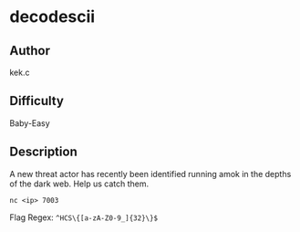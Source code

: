 # decodescii

## Author

kek.c

## Difficulty

Baby-Easy

## Description

A new threat actor has recently been identified running amok in the depths of the dark web. Help us catch them.

```
nc <ip> 7003
```

Flag Regex: `^HCS\{[a-zA-Z0-9_]{32}\}$`
